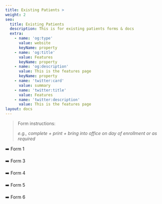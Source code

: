```yaml
---
title: Existing Patients >
weight: 2
seo:
  title: Existing Patients
  description: This is for existing patients forms & docs
  extra:
    - name: 'og:type'
      value: website
      keyName: property
    - name: 'og:title'
      value: Features
      keyName: property
    - name: 'og:description'
      value: This is the features page
      keyName: property
    - name: 'twitter:card'
      value: summary
    - name: 'twitter:title'
      value: Features
    - name: 'twitter:description'
      value: This is the features page
layout: docs
---
```

> Form instructions: 
>
> *e.g., complete + print + bring into office on day of enrollment or as required*

➡️ Form 1

➡️ Form 3

➡️ Form 4

➡️ Form 5

➡️ Form 6
